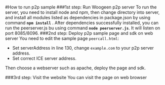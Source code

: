 #How to run p2p sample
###1st step: Run Woogeen p2p server
To run the server, you need to install node and npm, then change directory into server, and install all modules listed as dependencies in package.json by using command **`npm install`**  .
After dependencies successfully installed,  you can run the peerserver.js bu using command **`node peerserver.js`**. It will listen on port 8085/8096.
###2nd step:  Deploy p2p sample page and sdk on web server
You need to edit the sample page `peercall.html`:

 - Set serverAddress in line 130, change `example.com` to your p2p server address.
 - Set correct ICE server address.

Then choose a webserver such as apache, deploy the page and sdk.

###3rd step: Visit the website
You can visit the page on web browser